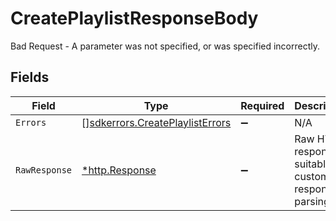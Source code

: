 # CreatePlaylistResponseBody

Bad Request - A parameter was not specified, or was specified incorrectly.


## Fields

| Field                                                                              | Type                                                                               | Required                                                                           | Description                                                                        |
| ---------------------------------------------------------------------------------- | ---------------------------------------------------------------------------------- | ---------------------------------------------------------------------------------- | ---------------------------------------------------------------------------------- |
| `Errors`                                                                           | [][sdkerrors.CreatePlaylistErrors](../../models/sdkerrors/createplaylisterrors.md) | :heavy_minus_sign:                                                                 | N/A                                                                                |
| `RawResponse`                                                                      | [*http.Response](https://pkg.go.dev/net/http#Response)                             | :heavy_minus_sign:                                                                 | Raw HTTP response; suitable for custom response parsing                            |
